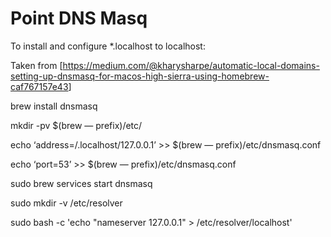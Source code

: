# Point DNS Masq

To install and configure *.localhost to localhost:

Taken from [https://medium.com/@kharysharpe/automatic-local-domains-setting-up-dnsmasq-for-macos-high-sierra-using-homebrew-caf767157e43<Paste>]

brew install dnsmasq

mkdir -pv $(brew — prefix)/etc/

echo ‘address=/.localhost/127.0.0.1’ >> $(brew — prefix)/etc/dnsmasq.conf

echo ‘port=53’ >> $(brew — prefix)/etc/dnsmasq.conf

sudo brew services start dnsmasq

sudo mkdir -v /etc/resolver

sudo bash -c 'echo "nameserver 127.0.0.1" > /etc/resolver/localhost'
